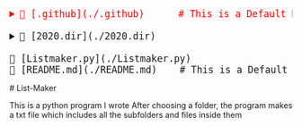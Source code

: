 <big><pre>
<details style="color:red"><summary>📂 [.github](./.github)      # This is a Default Markdownoooo</summary><blockquote><details style="padding-left: 16px"><summary>📂 [workflows](./.github/workflows) </summary><blockquote>📄 [pythonpackage.yml](./.github/workflows/pythonpackage.yml) # new</details></details>
<details><summary>📂 [2020.dir](./2020.dir) </summary><blockquote>📄 [abc.txt](./2020.dir/abc.txt) </details>
📄 [Listmaker.py](./Listmaker.py)
📄 [README.md](./README.md)    # This is a Default Comment!
</pre></big>
# List-Maker

This is a python program I wrote
After choosing a folder, the program makes a txt file which includes all the subfolders and files inside them

